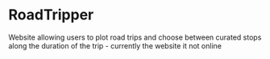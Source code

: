 # RoadTripper
Website allowing users to plot road trips and choose between curated stops along the duration of the trip - currently the website it not online

